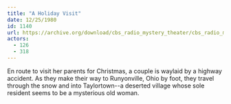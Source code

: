 ```yaml
---
title: "A Holiday Visit"
date: 12/25/1980
id: 1140
url: https://archive.org/download/cbs_radio_mystery_theater/cbs_radio_mystery_theater-1101-1150.zip/cbs_radio_mystery_theater-1101-1150%2Fcbsrmt_1140_a_holiday_visit.mp3
actors:
  - 126
  - 318
---
```

En route to visit her parents for Christmas, a couple is waylaid by a highway accident. As they make their way to Runyonville, Ohio by foot, they travel through the snow and into Taylortown--a deserted village whose sole resident seems to be a mysterious old woman.